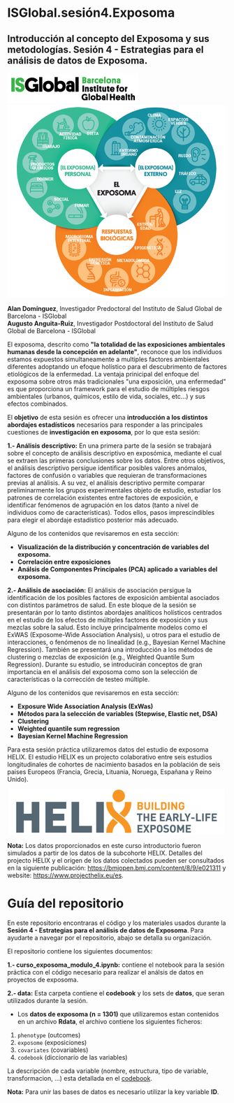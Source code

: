# ISGlobal.sesión4.Exposoma
## **Introducción al concepto del Exposoma y sus metodologías. Sesión 4 - Estrategias para el análisis de datos de Exposoma.**
<img src="figures/isglobal.png" alt="ISGlobal logo" width="300"/>  
<img src="figures/exposoma.png" alt="ISGlobal logo" width="500"/>

**Alan Domínguez**, Investigador Predoctoral del Instituto de Salud Global de Barcelona - ISGlobal  
**Augusto Anguita-Ruiz**, Investigador Postdoctoral del Instituto de Salud Global de Barcelona - ISGlobal

El exposoma, descrito como **"la totalidad de las exposiciones ambientales humanas  desde la concepción en adelante"**, reconoce que los individuos estamos expuestos simultaneamente a multiples factores ambientales diferentes adoptando un efoque holístico para el descubrimento de factores etiológicos de la enfermedad. La ventaja prinicipal del enfoque del exposoma sobre otros más tradicionales "una exposición, una enfermedad" es que proporciona un framework para el estudio de múltiples riesgos ambientales (urbanos, químicos, estilo de vida, sociales, etc...) y sus efectos combinados. 

El **objetivo** de esta sesión es ofrecer una **introducción a los distintos abordajes estadísticos** necesarios para responder a las principales cuestiones de **investigación en exposoma**, por lo que esta sesión:

**1.- Análisis descriptivo:**  En una primera parte de la sesión se trabajará sobre el concepto de análisis descriptivo en exposómica, mediante el cual se extraen las primeras conclusiones sobre los datos. Entre otros objetivos, el análisis descriptivo persigue identificar posibles valores anómalos, factores de confusión o variables que requieran de transformaciones previas al análisis. A su vez, el análisis descriptivo permite comparar preliminarmente los grupos experimentales objeto de estudio, estudiar los patrones de correlación existentes entre factores de exposición, e identificar fenómenos de agrupación en los datos (tanto a nivel de individuos como de características). Todos ellos, pasos imprescindibles para elegir el abordaje estadístico posterior más adecuado.

Alguno de los contenidos que revisaremos en esta sección:
* **Visualización de la distribución y concentración de variables del exposoma.**
* **Correlación entre exposiciones**
* **Análsis de Componentes Principales (PCA) aplicado a variables del exposoma.**

**2.- Análisis de asociación:** El análisis de asociación persigue la identificación de los posibles factores de exposición ambiental asociados con distintos parámetros de salud. En este bloque de la sesión se presentarán por lo tanto distintos abordajes analíticos holísticos centrados en el estudio de los efectos de múltiples factores de exposición y sus mezclas sobre la salud. Esto incluye principalmente modelos como el ExWAS (Exposome-Wide Association Analysis), u otros para el estudio de interacciones, o fenómenos de no linealidad (e.g., Bayesian Kernel Machine Regression). También se presentará una introducción a los métodos de clustering o mezclas de exposición (e.g., Weighted Quantile Sum Regression). Durante su estudio, se introducirán conceptos de gran importancia en el análisis del exposoma como son la selección de características o la corrección de testeo múltiple.

Alguno de los contenidos que revisaremos en esta sección:
* **Exposure Wide Association Analysis (ExWas)**
* **Métodos para la selección de variables (Stepwise, Elastic net, DSA)**
* **Clustering**
* **Weighted quantile sum regression**
* **Bayesian Kernel Machine Regression**

Para esta sesión práctica utilizaremos datos del estudio de exposoma HELIX. El estudio HELIX es un projecto colaborativo entre seis estudios longitudinales de cohortes de nacimiento basados en la población de seis paises Europeos (Francia, Grecia, Lituania, Noruega, Españana y Reino Unido).

<img src="figures/HELIX.png" alt="HELIX logo" width="500"/> 

**Nota:** Los datos proporcionados en este curso introductorio fueron simulados a partir de los datos de la subcohorte HELIX. Detalles del projecto HELIX y el origen de los datos colectados pueden ser consultados en la siguiente publicación: https://bmjopen.bmj.com/content/8/9/e021311 y website: https://www.projecthelix.eu/es.  

# Guía del repositorio
En este repositorio encontraras el código y los materiales usados durante la **Sesión 4 - Estrategias para el análisis de datos de Exposoma**. Para ayudarte a navegar por el repositorio, abajo se detalla su organización.

El repositorio contiene los siguientes documentos:

**1.- curso_exposoma_modulo_4.ipynb:** contiene el notebook para la sesión práctica con el código necesario para realizar el análsis de datos en proyectos de exposoma. 

**2.- data:** Esta carpeta contiene el **codebook** y los sets de **datos**, que seran utilizados durante la sesión.  

* Los **datos de exposoma (n = 1301)** que utilizaremos estan contenidos en un archivo **Rdata**, el archivo contiene los siguientes ficheros:

1. `phenotype` (outcomes)
2. `exposome` (exposiciones)
3. `covariates` (covariables)
4. `codebook` (diccionario de las variables)

La descripción de cada variable (nombre, estructura, tipo de variable, transformacion, ...) esta detallada en el [codebook](https://github.com/alldominguez/ISGlobal.sesion4.Exposoma/blob/main/data/codebook.csv). 
   
**Nota:** Para unir las bases de datos es necesario utilizar la key variable **ID**. 

 




